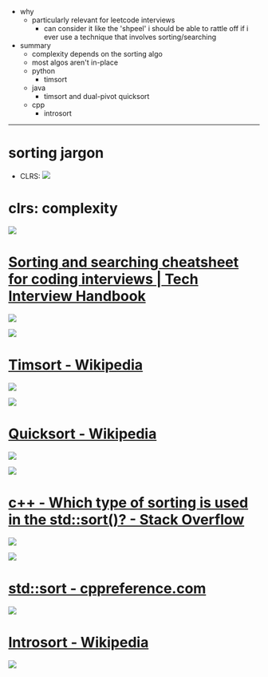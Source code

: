 - why
	- particularly relevant for leetcode interviews
		- can consider it like the 'shpeel' i should be able to rattle off if i ever use a technique that involves sorting/searching
- summary
	- complexity depends on the sorting algo
	- most algos aren't in-place
	- python
		- timsort
	- java
		- timsort and dual-pivot quicksort
	- cpp
		- introsort

---

# sorting jargon
- CLRS:
![](../!assets/attachments/Pasted%20image%2020240408191841.png)


# clrs: complexity
![](../!assets/attachments/Pasted%20image%2020240408191926.png)


# [Sorting and searching cheatsheet for coding interviews | Tech Interview Handbook](https://www.techinterviewhandbook.org/algorithms/sorting-searching/)

![](../!assets/attachments/Pasted%20image%2020240304180527.png)

![](../!assets/attachments/Pasted%20image%2020240304180441.png)


# [Timsort - Wikipedia](https://en.wikipedia.org/wiki/Timsort)

![](../!assets/attachments/Pasted%20image%2020240304180707.png)

![](../!assets/attachments/Pasted%20image%2020240304180643.png)

# [Quicksort - Wikipedia](https://en.wikipedia.org/wiki/Quicksort)

![](../!assets/attachments/Pasted%20image%2020240304181027.png)

![](../!assets/attachments/Pasted%20image%2020240304180736.png)


# [c++ - Which type of sorting is used in the std::sort()? - Stack Overflow](https://stackoverflow.com/questions/1840121/which-type-of-sorting-is-used-in-the-stdsort)
![](../!assets/attachments/Pasted%20image%2020240304181309.png)


![](../!assets/attachments/Pasted%20image%2020240304181255.png)



# [std::sort - cppreference.com](https://en.cppreference.com/w/cpp/algorithm/sort)

![](../!assets/attachments/Pasted%20image%2020240304181354.png)


# [Introsort - Wikipedia](https://en.wikipedia.org/wiki/Introsort)

![](../!assets/attachments/Pasted%20image%2020240304181642.png)


